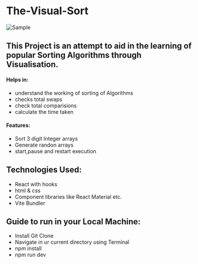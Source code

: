 # The-Visual-Sort


![Sample](https://user-images.githubusercontent.com/104251433/164887431-0033b295-6f15-4bff-a210-f7cc19740b82.png)

## This Project is an attempt to aid in the learning of popular Sorting Algorithms through Visualisation.

#### Helps in:
* understand the working of sorting of Algorithms 
* checks total swaps 
* check total comparisions 
* calculate the time taken 

#### Features:
* Sort 3 digit Integer arrays
* Generate randon arrays 
* start,pause and restart execution


## Technologies Used:
* React with hooks
* html & css
* Component libraries like React Material etc.
* Vite Bundler

## Guide to run in your Local Machine:
* Install Git Clone 
* Navigate in ur current directory using Terminal 
* npm install
* npm run dev
